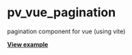 # pv_vue_pagination
pagination component for vue (using vite)


**[View example](https://codepen.io/PouryaTak/pen/xxXmMeq)**
